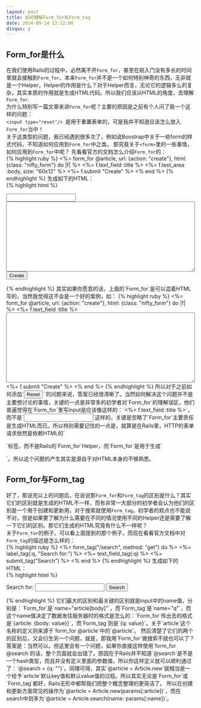 ```yaml
---
layout: post
title: 如何理解Form_for和Form_tag
date: 2014-09-14 12:12:00
disqus: y
---
```


## Form_for是什么
在我们使用Rails的过程中，必然离不开`Form_for`，甚至在刚入门没有多长的时间里就会接触到`Form_for`。本来`Form_for`并不是一个如何特别神奇的东西，无非就是一个Helper，Helper的作用是什么？对于Helper而言，无论它的逻辑多么的复杂，其实本质的作用就是生成HTML代码。所以我们应该以HTML的角度，去理解`Form_for`.  
为什么特别写一篇文章来讲`Form_for`呢？主要的原因是之前有个人问了我一个这样的问题：  
`<input type="reset"/> `是用于重置表单的，可是我并不知道应该怎么放入`Form_for`当中！  
关于这类型的问题，我已经遇到很多次了，例如说Boostrap中关于一些form的样式代码，不知道如何应用到`Form_for`中之类。 那究竟关于`<form>`里的一些事情，如何应用到`Form_for`中呢？ 
先看看官方的文档怎么介绍`Form_for`的：  
{% highlight ruby %}
<%= form_for @article, url: {action: "create"}, html: {class: "nifty_form"} do |f| %>
  <%= f.text_field :title %>
  <%= f.text_area :body, size: "60x12" %>
  <%= f.submit "Create" %>
<% end %>
{% endhighlight %}
生成如下的HTML：  
{% highlight html %}
<form accept-charset="UTF-8" action="/articles/create" method="post" class="nifty_form">
  <input id="article_title" name="article[title]" type="text" />
  <textarea id="article_body" name="article[body]" cols="60" rows="12"></textarea>
  <input name="commit" type="submit" value="Create" />
</form>
{% endhighlight %} 
其实如果你愿意的话，上面的`Form_for`是可以混着HTML写的，当然我觉得这不会是一个好的案例，如：  
{% highlight ruby %}
<%= form_for @article, url: {action: "create"}, html: {class: "nifty_form"} do |f| %>
  <%= f.text_field :title %>
  <textarea id="article_body" name="article[body]" cols="60" rows="12"></textarea>
  <%= f.submit "Create" %>
<% end %>
{% endhighlight %} 
所以对于之前如何添加`<input type="reset"/> `的问题来说，答案已经很清晰了。当然如何解决这个问题并不是主要想讨论的事情，关键的一点是非常多的初学者对`Form_for`的理解误区，他们普遍觉得在`Form_for`里写input是应该像这样的：`<%= f.text_field :title %>`，而不是`<input id="article_title" name="article[title]" type="text" />`这样的，关键是忽略了`Form_for`主要责任是生成HTML而已。所以特别需要记住的一点是，就算是在Rails里，HTTP的表单请求依然是依赖HTML的`<form></form>`标签，而不是Rails的`Form_for`Helper，而`Form_for`是用于生成`<form></form>`。所以这个问题的产生其实是源自于对HTML本身的不够熟悉。 

## Form_for与Form_tag
好了，那说完以上的问题后，在说说那`Form_for`和`Form_tag`的区别是什么？其实它们的区别就是生成的HTML不一样，而有非常一大部分的初学者会认为他们的区别是一个用于创建和更新用，对于搜索就使用`Form_tag`。初学者的观点也不能说不对，但是如果要了解为什么需要在不同的情况使用不同的Helper还是需要了解一下它们的区别。那它们生成的HTML究竟有什么不一样呢？  
关于`Form_for`的例子，可以看上面提到的那个例子，而现在看看官方文档中对`Form_tag`的描述是怎么样的：  
{% highlight ruby %}
<%= form_tag("/search", method: "get") do %>
  <%= label_tag(:q, "Search for:") %>
  <%= text_field_tag(:q) %>
  <%= submit_tag("Search") %>
<% end %>
{% endhighlight %}
生成如下的HTML：  
{% highlight html %}
<form accept-charset="UTF-8" action="/search" method="get"><div style="margin:0;padding:0;display:inline"><input name="utf8" type="hidden" value="&#x2713;" /></div>
  <label for="q">Search for:</label>
  <input id="q" name="q" type="text" />
  <input name="commit" type="submit" value="Search" />
</form>
{% endhighlight %}
它们最大的区别和最关键的区别就是input中的name值，分别是：`Form_for`是`name="article[body]"`，而`Form_tag`是`name="q"`，而这个name值决定了数据发往服务器时的格式是怎么的：`Form_for`传出去的格式是`{article: {body: value}}`，而`Form_tag`则是`{q: value}`。关于`article`这个名称的定义则来源于`form_for @article`中的`@article`。  
然后清楚了它们的两个的区别后，又会衍生另一个问题，就是，那我用`Form_for`做搜索不就也可以了？答案是：当然可以。但这里会有一个问题，如果你直接这样使用`form_for @search`的话，整个页面就会出错了。原因在于Rails并不知道`@search`是不是一个hash类型，而且并没有定义里面的参数值，所以你这样定义就可以顺利通过了：`@search = {q: ""}`。同理可得，其实`@article = Article.new`就相当是一个给予`article`默认key值和默认value值的过程。所以其实无论是`Form_for`或`Form_tag`都好，Rails无形中都帮我们把整个概念整理的更简洁了。  
所以在创建和更新方面常见的操作为`@article = Article.new(params[:article])`，而在search中则多为`@article = Article.search(name: params[:name])`。
